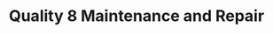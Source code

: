 ---
title: "Quality 8 Maintenance and Repair"
url: /hanover/quality-8-maintenance-and-repair/
shop: car repair
---